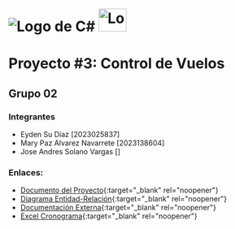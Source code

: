 # ![Logo de C#](https://skillicons.dev/icons?i=cs) <img src="https://upload.wikimedia.org/wikipedia/de/8/8c/Microsoft_SQL_Server_Logo.svg" alt="Logo de Microsoft SQL Server" width="55" height="45">

# Proyecto #3: Control de Vuelos
## Grupo 02

### Integrantes

   - Eyden Su Díaz               [2023025837]
   - Mary Paz Alvarez Navarrete  [2023138604]
   - Jose Andres Solano Vargas   []


### Enlaces:
- [Documento del Proyecto](https://tecdigital.tec.ac.cr/dotlrn/classes/CA/IC4301/S-1-2024.LM.IC4301.60/file-storage/view/Proyectos%2FProyecto_%233.pdf){:target="_blank" rel="noopener"}
- [Diagrama Entidad-Relación](https://miro.com/app/board/uXjVKEoHDCo=/){:target="_blank" rel="noopener"}
- [Documentación Externa](https://docs.google.com/document/d/1sgJ3yYIVOrOvktQdirT4pLuIgdcnIhtEjMjYBZVYCr8/edit?usp=sharing){:target="_blank" rel="noopener"}
- [Excel Cronograma](https://estudianteccr-my.sharepoint.com/:x:/g/personal/mar01alvarez_estudiantec_cr/EWpfjS4TnWBDhl10Ob1bLdkB-NLe4bx_leIHFAY4mdb1Ig?e=dIu1ks){:target="_blank" rel="noopener"}
